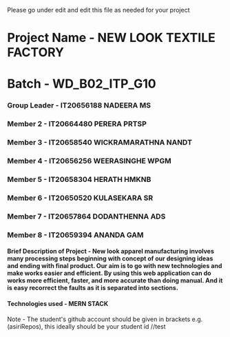 Please go under edit and edit this file as needed for your project

# Project Name - NEW LOOK TEXTILE FACTORY
# Batch - WD_B02_ITP_G10
### Group Leader - IT20656188 NADEERA MS
### Member 2 - IT20664480 PERERA PRTSP
### Member 3 - IT20658540 WICKRAMARATHNA NANDT
### Member 4 - IT20656256 WEERASINGHE WPGM
### Member 5 - IT20658304 HERATH HMKNB
### Member 6 - IT20650520 KULASEKARA SR
### Member 7 - IT20657864 DODANTHENNA ADS
### Member 8 - IT20659394 ANANDA GAM

#### Brief Description of Project - New look apparel manufacturing involves many processing steps beginning with concept of our designing ideas and ending with final product. Our aim is to go with new technologies and make works easier and efficient. By using this web application can do works more efficient, faster, and more accurate than doing manual. And it is easy recorrect the faults as it is separated into sections.  
#### Technologies used - MERN STACK

Note - The student's github account should be given in brackets e.g. (asiriRepos), this ideally should be your student id 
//test

